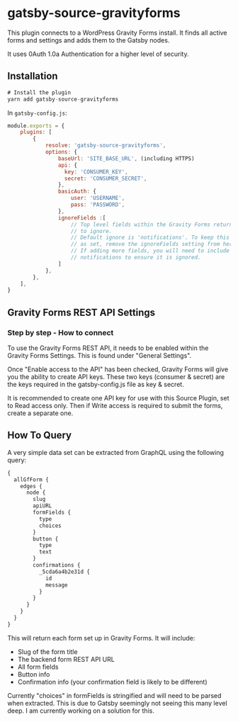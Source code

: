 # gatsby-source-gravityforms

This plugin connects to a WordPress Gravity Forms install. It finds all active forms and settings and adds them to the Gatsby nodes.

It uses 0Auth 1.0a Authentication for a higher level of security.

## Installation

```js
# Install the plugin
yarn add gatsby-source-gravityforms
```

In `gatsby-config.js`:

```js
module.exports = {
    plugins: [
        {
            resolve: 'gatsby-source-gravityforms',
            options: {
                baseUrl: 'SITE_BASE_URL', (including HTTPS)
                api: {
                  key: 'CONSUMER_KEY',
                  secret: 'CONSUMER_SECRET',
                },
                basicAuth: {
                    user: 'USERNAME',
                    pass: 'PASSWORD',
                },
                ignoreFields :[
                    // Top level fields within the Gravity Forms return
                    // to ignore.
                    // Default ignore is 'notifications'. To keep this
                    // as set, remove the ignoreFields setting from here.
                    // If adding more fields, you will need to include
                    // notifications to ensure it is ignored.
                ]
            },
        },
    ],
}
```

## Gravity Forms REST API Settings

### Step by step - How to connect

To use the Gravity Forms REST API, it needs to be enabled within the Gravity Forms Settings. This is found under "General Settings".

Once "Enable access to the API" has been checked, Gravity Forms will give you the ability to create API keys. These two keys (consumer & secret) are the keys required in the gatsby-config.js file as key & secret.

It is recommended to create one API key for use with this Source Plugin, set to Read access only. Then if Write access is required to submit the forms, create a separate one.

## How To Query

A very simple data set can be extracted from GraphQL using the following query:

```js
{
  allGfForm {
    edges {
      node {
        slug
        apiURL
        formFields {
          type
          choices
        }
        button {
          type
          text
        }
        confirmations {
          _5cda6a4b2e31d {
            id
            message
          }
        }
      }
    }
  }
}
```

This will return each form set up in Gravity Forms. It will include:

-   Slug of the form title
-   The backend form REST API URL
-   All form fields
-   Button info
-   Confirmation info (your confirmation field is likely to be different)

Currently "choices" in formFields is stringified and will need to be parsed when extracted. This is due to Gatsby seemingly not seeing this many level deep. I am currently working on a solution for this.
